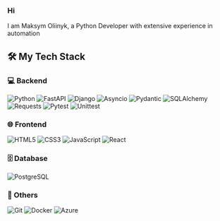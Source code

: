 ### Hi

I am Maksym Oliinyk, a Python Developer with extensive experience in automation
## 🛠️ My Tech Stack

### 💻 Backend
![Python](https://img.shields.io/badge/Python-3776AB?style=for-the-badge&logo=python&logoColor=white)
![FastAPI](https://img.shields.io/badge/FastAPI-009688?style=for-the-badge&logo=fastapi&logoColor=white)
![Django](https://img.shields.io/badge/Django-092E20?style=for-the-badge&logo=django&logoColor=white)
![Asyncio](https://img.shields.io/badge/Asyncio-20232A?style=for-the-badge&logo=python&logoColor=white)
![Pydantic](https://img.shields.io/badge/Pydantic-4B0082?style=for-the-badge&logo=python&logoColor=white)
![SQLAlchemy](https://img.shields.io/badge/SQLAlchemy-FF0000?style=for-the-badge&logo=sqlalchemy&logoColor=white)
![Requests](https://img.shields.io/badge/Requests-000000?style=for-the-badge&logo=python&logoColor=white)
![Pytest](https://img.shields.io/badge/Pytest-46BC99?style=for-the-badge&logo=pytest&logoColor=white)
![Unittest](https://img.shields.io/badge/Unittest-4B8BBE?style=for-the-badge&logo=python&logoColor=white)

### 🌐 Frontend
![HTML5](https://img.shields.io/badge/HTML5-E34F26?style=for-the-badge&logo=html5&logoColor=white)
![CSS3](https://img.shields.io/badge/CSS3-1572B6?style=for-the-badge&logo=css3&logoColor=white)
![JavaScript](https://img.shields.io/badge/JavaScript-F7DF1E?style=for-the-badge&logo=javascript&logoColor=black)
![React](https://img.shields.io/badge/React-61DAFB?style=for-the-badge&logo=react&logoColor=black)

### 🗄️ Database
![PostgreSQL](https://img.shields.io/badge/PostgreSQL-336791?style=for-the-badge&logo=postgresql&logoColor=white)

### 🧰 Others
![Git](https://img.shields.io/badge/Git-F05032?style=for-the-badge&logo=git&logoColor=white)
![Docker](https://img.shields.io/badge/Docker-2496ED?style=for-the-badge&logo=docker&logoColor=white)
![Azure](https://img.shields.io/badge/Microsoft_Azure-0089D6?style=for-the-badge&logo=microsoft-azure&logoColor=white)

<!--
**Maksym637/Maksym637** is a ✨ _special_ ✨ repository because its `README.md` (this file) appears on your GitHub profile.

Here are some ideas to get you started:

- 🔭 I’m currently working on ...
- 🌱 I’m currently learning ...
- 👯 I’m looking to collaborate on ...
- 🤔 I’m looking for help with ...
- 💬 Ask me about ...
- 📫 How to reach me: ...
- 😄 Pronouns: ...
- ⚡ Fun fact: ...
-->
